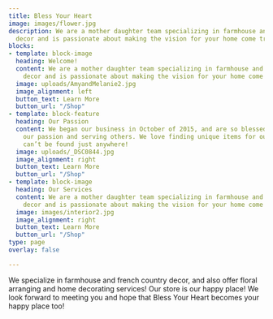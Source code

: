 ```yaml
---
title: Bless Your Heart
image: images/flower.jpg
description: We are a mother daughter team specializing in farmhouse and french country
  decor and is passionate about making the vision for your home come true!
blocks:
- template: block-image
  heading: Welcome!
  content: We are a mother daughter team specializing in farmhouse and french country
    decor and is passionate about making the vision for your home come true!
  image: uploads/AmyandMelanie2.jpg
  image_alignment: left
  button_text: Learn More
  button_url: "/Shop"
- template: block-feature
  heading: Our Passion
  content: We began our business in October of 2015, and are so blessed to be fulfilling
    our passion and serving others. We love finding unique items for our store that
    can’t be found just anywhere!
  image: uploads/_DSC0844.jpg
  image_alignment: right
  button_text: Learn More
  button_url: "/Shop"
- template: block-image
  heading: Our Services
  content: We are a mother daughter team specializing in farmhouse and french country
    decor and is passionate about making the vision for your home come true!
  image: images/interior2.jpg
  image_alignment: right
  button_text: Learn More
  button_url: "/Shop"
type: page
overlay: false

---
```

 We specialize in farmhouse and french country decor, and also offer floral arranging and home decorating services! Our store is our happy place! We look forward to meeting you and hope that Bless Your Heart becomes your happy place too!